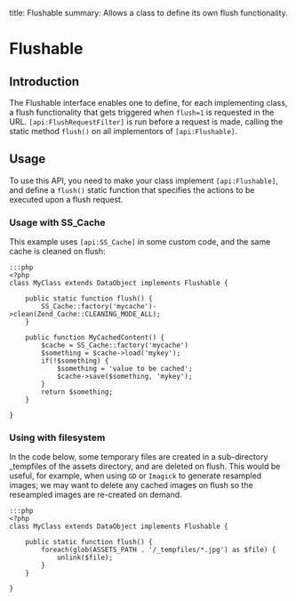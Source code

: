 title: Flushable
summary: Allows a class to define its own flush functionality.
 
# Flushable

## Introduction

The Flushable interface enables one to define, for each implementing class, a flush functionality that gets triggered when `flush=1` is requested in the URL.
`[api:FlushRequestFilter]` is run before a request is made, calling the static method `flush()` on all
implementors of `[api:Flushable]`.

## Usage

To use this API, you need to make your class implement `[api:Flushable]`, and define a `flush()` static function that specifies the actions to be executed upon a flush request.

### Usage with SS_Cache

This example uses `[api:SS_Cache]` in some custom code, and the same cache is cleaned on flush:

	:::php
	<?php
	class MyClass extends DataObject implements Flushable {
	
		public static function flush() {
			SS_Cache::factory('mycache')->clean(Zend_Cache::CLEANING_MODE_ALL);
		}
	
		public function MyCachedContent() {
			$cache = SS_Cache::factory('mycache')
			$something = $cache->load('mykey');
			if(!$something) {
				$something = 'value to be cached';
				$cache->save($something, 'mykey');
			}
			return $something;
		}
	
	}

### Using with filesystem

In the code below, some temporary files are created in a sub-directory _tempfiles of the assets directory, and are deleted on flush. This would be useful, for example, when using `GD` or `Imagick` to generate resampled images; we may want to delete any cached images on flush so the reseampled images are re-created on demand.

	:::php
	<?php
	class MyClass extends DataObject implements Flushable {
	
		public static function flush() {
			foreach(glob(ASSETS_PATH . '/_tempfiles/*.jpg') as $file) {
				unlink($file);
			}
		}
	
	}


